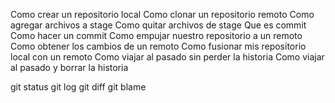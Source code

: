 Como crear un repositorio local
Como clonar un repositorio remoto
Como agregar archivos a stage
Como quitar archivos de stage
Que es commit
Como hacer un commit
Como empujar nuestro repositorio a un remoto
Como obtener los cambios de un remoto
Como fusionar mis repositorio local con un remoto
Como viajar al pasado sin perder la historia
Como viajar al pasado y borrar la historia

git status
git log
git diff
git blame
